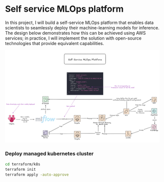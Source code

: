 # Self service MLOps platform 

In this project, I will build a self-service MLOps platform that enables data scientists to seamlessly deploy their machine-learning models for inference. The design below demonstrates how this can be achieved using AWS services; in practice, I will implement the solution with open-source technologies that provide equivalent capabilities.

![self service mlops on aws](./diagram.png)

### Deploy managed kubernetes cluster

```bash
cd terraform/k8s
terraform init
terraform apply -auto-approve
```


